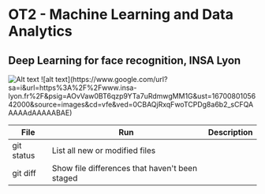 # OT2 - Machine Learning and Data Analytics

## Deep Learning for face recognition, INSA Lyon

<img src="[/path/to/img.jpg](https://www.google.com/url?sa=i&url=https%3A%2F%2Fwww.insa-lyon.fr%2F&psig=AOvVaw0BT6qzp9YTa7uRdmwgMM1G&ust=1670080105642000&source=images&cd=vfe&ved=0CBAQjRxqFwoTCPDg8a6b2_sCFQAAAAAdAAAAABAE)" alt="Alt text" title="Optional title">
![alt text](https://www.google.com/url?sa=i&url=https%3A%2F%2Fwww.insa-lyon.fr%2F&psig=AOvVaw0BT6qzp9YTa7uRdmwgMM1G&ust=1670080105642000&source=images&cd=vfe&ved=0CBAQjRxqFwoTCPDg8a6b2_sCFQAAAAAdAAAAABAE)

| File | Run | Description |
| --- | --- | --- |
| git status | List all new or modified files |
| git diff | Show file differences that haven't been staged |

